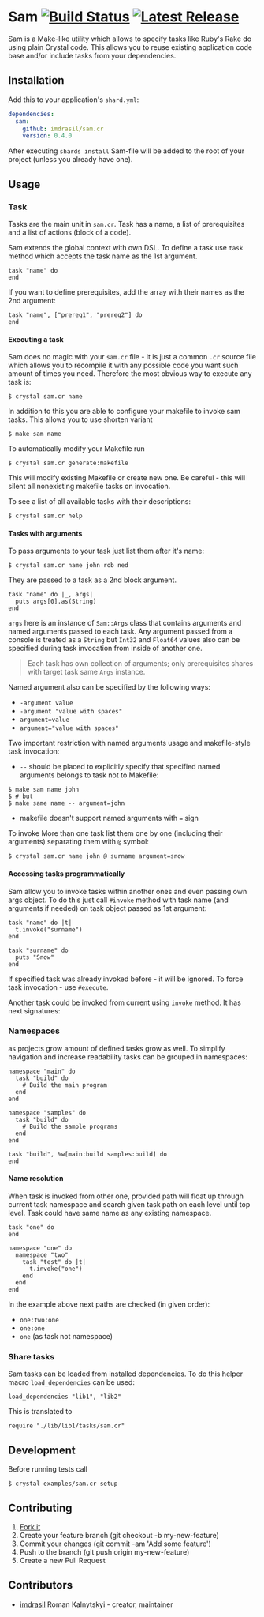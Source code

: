 # Sam [![Build Status](https://travis-ci.org/imdrasil/sam.cr.svg)](https://travis-ci.org/imdrasil/sam.cr) [![Latest Release](https://img.shields.io/github/release/imdrasil/sam.cr.svg)](https://github.com/imdrasil/sam.cr/releases)

Sam is a Make-like utility which allows to specify tasks like Ruby's Rake do using plain Crystal code. This allows you to reuse existing application code base and/or include tasks from your dependencies.

## Installation

Add this to your application's `shard.yml`:

```yaml
dependencies:
  sam:
    github: imdrasil/sam.cr
    version: 0.4.0
```

After executing `shards install` Sam-file will be added to the root of your project (unless you already have one).

## Usage

### Task

Tasks are the main unit in `sam.cr`. Task has a name, a list of prerequisites and a list of actions (block of a code).

Sam extends the global context with own DSL. To define a task use `task` method which accepts the task name as the 1st argument.

```crystal
task "name" do
end
```

If you want to define prerequisites, add the array with their names as the 2nd argument:

```crystal
task "name", ["prereq1", "prereq2"] do
end
```

#### Executing a task

Sam does no magic with your `sam.cr` file - it is just a common `.cr` source file which allows you to recompile it with any possible code you want such amount of times you need. Therefore the most obvious way to execute any task is:

```shell
$ crystal sam.cr name
```

In addition to this you are able to configure your makefile to invoke sam tasks. This allows you to use shorten variant

```shell
$ make sam name
```

To automatically modify your Makefile run

```shell
$ crystal sam.cr generate:makefile
```

This will modify existing Makefile or create new one. Be careful - this will silent all nonexisting makefile tasks on invocation.

To see a list of all available tasks with their descriptions:

```shell
$ crystal sam.cr help
```

#### Tasks with arguments

To pass arguments to your task just list them after it's name:

```shell
$ crystal sam.cr name john rob ned
```

They are passed to a task as a 2nd block argument.

```crystal
task "name" do |_, args|
  puts args[0].as(String)
end
```

`args` here is an instance of `Sam::Args` class that contains arguments and named arguments passed to each task. Any argument passed from a console is treated as a `String` but `Int32` and `Float64` values also can be specified during task invocation from inside of another one.

> Each task has own collection of arguments; only prerequisites shares with target task same `Args` instance.

Named argument also can be specified by the following ways:

- `-argument value`
- `-argument "value with spaces"`
- `argument=value`
- `argument="value with spaces"`

Two important restriction with named arguments usage and makefile-style task invocation:

* `--` should be placed to explicitly specify that specified named arguments belongs to task not to Makefile:

```shell
$ make sam name john
$ # but
$ make same name -- argument=john
```

* makefile doesn't support named arguments with `=` sign

To invoke More than one task list them one by one (including their arguments) separating them with `@` symbol:

```shell
$ crystal sam.cr name john @ surname argument=snow
```

#### Accessing tasks programmatically

Sam allow you to invoke tasks within another ones and even passing own args object. To do this just call `#invoke` method with task name (and arguments if needed) on task object passed as 1st argument:

```crystal
task "name" do |t|
  t.invoke("surname")
end

task "surname" do
  puts "Snow"
end
```

If specified task was already invoked before - it will be ignored. To force task invocation - use `#execute`.


Another task could be invoked from current using `invoke` method. It has next signatures:

### Namespaces

as projects grow amount of defined tasks grow as well. To simplify navigation and increase readability tasks can be grouped in namespaces:

```crystal
namespace "main" do
  task "build" do
    # Build the main program
  end
end

namespace "samples" do
  task "build" do
    # Build the sample programs
  end
end

task "build", %w[main:build samples:build] do
end
```

#### Name resolution

When task is invoked from other one, provided path will float up through current task namespace and search given task path on each level until top level. Task could have same name as any existing namespace.

```crystal
task "one" do
end

namespace "one" do
  namespace "two"
    task "test" do |t|
      t.invoke("one")
    end
  end
end
```

In the example above next paths are checked (in given order):

* `one:two:one`
* `one:one`
* `one` (as task not namespace)

### Share tasks

Sam tasks can be loaded from installed dependencies. To do this helper macro `load_dependencies` can be used:

```crystal
load_dependencies "lib1", "lib2"
```

This is translated to

```crystal
require "./lib/lib1/tasks/sam.cr"
```

## Development

Before running tests call

```shell
$ crystal examples/sam.cr setup
```

## Contributing

1. [Fork it]( https://github.com/imdrasil/sam.cr/fork )
2. Create your feature branch (git checkout -b my-new-feature)
3. Commit your changes (git commit -am 'Add some feature')
4. Push to the branch (git push origin my-new-feature)
5. Create a new Pull Request

## Contributors

- [imdrasil](https://github.com/imdrasil/sam.cr) Roman Kalnytskyi - creator, maintainer
